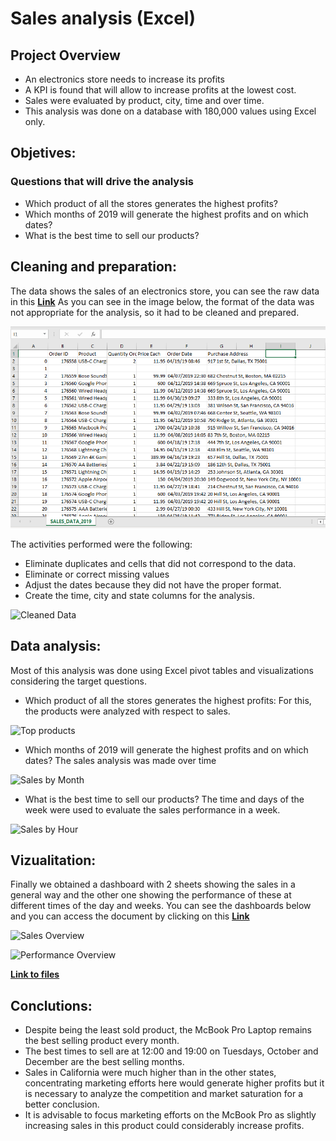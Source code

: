 # Sales analysis (Excel)

## Project Overview
- An electronics store needs to increase its profits
- A KPI is found that will allow to increase profits at the lowest cost.
- Sales were evaluated by product, city, time and over time.
- This analysis was done on a database with 180,000 values using Excel only.

## Objetives:
### Questions that will drive the analysis
- Which product of all the stores generates the highest profits?
- Which months of 2019 will generate the highest profits and on which dates?
- What is the best time to sell our products?

## Cleaning and preparation:
The data shows the sales of an electronics store, you can see the raw data in this **[Link](https://github.com/As2909/Projects/blob/main/Excel%20-%20Sales%20Analysis/Files/SALES_DATA_2019.csv)**
As you can see in the image below, the format of the data was not appropriate for the analysis, so it had to be cleaned and prepared. 

![Raw Data](Files/Raw_data.PNG)

The activities performed were the following:
- Eliminate duplicates and cells that did not correspond to the data.
- Eliminate or correct missing values
- Adjust the dates because they did not have the proper format.
- Create the time, city and state columns for the analysis.

![Cleaned Data](images/Cleaned_data.PNG)

## Data analysis:
Most of this analysis was done using Excel pivot tables and visualizations considering the target questions.

- Which product of all the stores generates the highest profits: For this, the products were analyzed with respect to sales.

![Top products](images/Top_5_products.PNG)

- Which months of 2019 will generate the highest profits and on which dates? The sales analysis was made over time

![Sales by Month](images/Sales_by_Month.PNG)

- What is the best time to sell our products? The time and days of the week were used to evaluate the sales performance in a week.

![Sales by Hour](images/Sales_by_Hour.PNG)

## Vizualitation:
Finally we obtained a dashboard with 2 sheets showing the sales in a general way and the other one showing the performance of these at different times of the day and weeks. 
You can see the dashboards below and you can access the document by clicking on this **[Link](https://github.com/Roberto121c/Excel/tree/main/Files)**

![Sales Overview](images/Sales_overview.PNG)

![Performance Overview](images/Performance_Overview.PNG)

**[Link to files](https://github.com/Roberto121c/Excel/tree/main/Files)**

## Conclutions:
- Despite being the least sold product, the McBook Pro Laptop remains the best selling product every month.
- The best times to sell are at 12:00 and 19:00 on Tuesdays, October and December are the best selling months.
- Sales in California were much higher than in the other states, concentrating marketing efforts here would generate higher profits but it is necessary to analyze the competition and market saturation for a better conclusion.
- It is advisable to focus marketing efforts on the McBook Pro as slightly increasing sales in this product could considerably increase profits.

